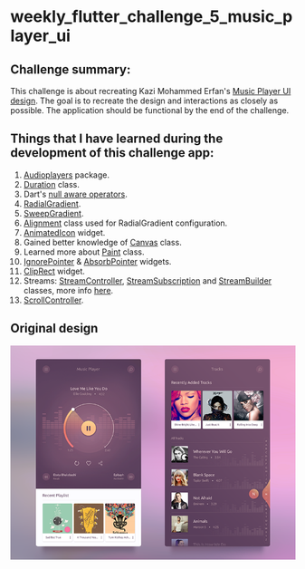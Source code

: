 # weekly_flutter_challenge_5_music_player_ui

## Challenge summary:
This challenge is about recreating Kazi Mohammed Erfan's [Music Player UI design](https://www.uplabs.com/posts/free-music-player-ui). The goal is to recreate the design and interactions as closely as possible. The application should be functional by the end of the challenge.



## Things that I have learned during the development of this challenge app:
1. [Audioplayers](https://pub.dev/packages/audioplayers) package.
2. [Duration](https://api.flutter.dev/flutter/dart-core/Duration-class.html) class.
3. Dart's [null aware operators](https://dart.dev/codelabs/dart-cheatsheet#null-aware-operators).
4. [RadialGradient](https://api.flutter.dev/flutter/painting/RadialGradient-class.html).
5. [SweepGradient](https://api.flutter.dev/flutter/painting/SweepGradient-class.html).
5. [Alignment](https://api.flutter.dev/flutter/painting/Alignment-class.html) class used for RadialGradient configuration.
6. [AnimatedIcon](https://api.flutter.dev/flutter/material/AnimatedIcon-class.html) widget.
7. Gained better knowledge of [Canvas](https://api.flutter.dev/flutter/dart-ui/Canvas-class.html) class.
8. Learned more about [Paint](https://api.flutter.dev/flutter/dart-ui/Paint-class.html) class.
9. [IgnorePointer](https://api.flutter.dev/flutter/widgets/IgnorePointer-class.html) & [AbsorbPointer](https://api.flutter.dev/flutter/widgets/AbsorbPointer-class.html) widgets.
10. [ClipRect](https://api.flutter.dev/flutter/widgets/ClipRect-class.html) widget.
11. Streams: [StreamController](https://api.flutter.dev/flutter/dart-async/StreamController-class.html), [StreamSubscription](https://api.flutter.dev/flutter/dart-async/StreamSubscription-class.html) and [StreamBuilder](https://api.flutter.dev/flutter/widgets/StreamBuilder-class.html) classes, more info [here](https://www.didierboelens.com/2018/08/reactive-programming---streams---bloc/).
12. [ScrollController](https://api.flutter.dev/flutter/widgets/ScrollController-class.html).

## Original design
[![Original design](https://github.com/JKPK/weekly_flutter_challenge_5_music_player_ui/blob/master/original_design.png?raw=true)](https://www.uplabs.com/posts/free-music-player-ui)
